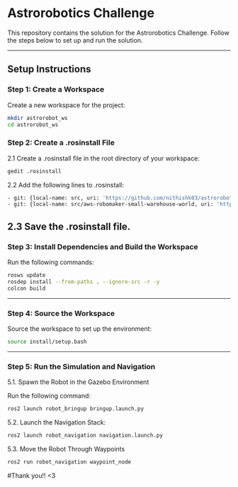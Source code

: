 # Astrorobotics Challenge

This repository contains the solution for the Astrorobotics Challenge. Follow the steps below to set up and run the solution.

---

## Setup Instructions

### Step 1: Create a Workspace
Create a new workspace for the project:

```bash
mkdir astrorobot_ws
cd astrorobot_ws
```

### Step 2: Create a .rosinstall File

2.1 Create a .rosinstall file in the root directory of your workspace:


```bash
gedit .rosinstall
```
2.2 Add the following lines to .rosinstall:

```bash
- git: {local-name: src, uri: 'https://github.com/nithishk03/astrorobotics_challenge.git', version: main}
- git: {local-name: src/aws-robomaker-small-warehouse-world, uri: 'https://github.com/aws-robotics/aws-robomaker-small-warehouse-world.git', version: ros2}
```

2.3 Save the .rosinstall file.
---
### Step 3: Install Dependencies and Build the Workspace

Run the following commands:

```bash
rosws update
rosdep install --from-paths . --ignore-src -r -y
colcon build
```

---
### Step 4: Source the Workspace

Source the workspace to set up the environment:

```bash
source install/setup.bash
```

---

### Step 5: Run the Simulation and Navigation
5.1. Spawn the Robot in the Gazebo Environment

Run the following command:

```bash
ros2 launch robot_bringup bringup.launch.py
```

5.2. Launch the Navigation Stack:

```bash
ros2 launch robot_navigation navigation.launch.py
```

5.3. Move the Robot Through Waypoints

```bash
ros2 run robot_navigation waypoint_node
```

#Thank you!! <3
